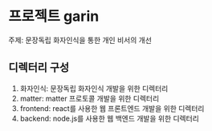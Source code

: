 프로젝트 garin
===
주제: 문장독립 화자인식을 통한 개인 비서의 개선


디렉터리 구성
---
1. 화자인식: 문장독립 화자인식 개발을 위한 디렉터리
2. matter: matter 프로토콜 개발을 위한 디렉터리
3. frontend: react를 사용한 웹 프론트엔드 개발을 위한 디렉터리
4. backend: node.js를 사용한 웹 백엔드 개발을 위한 디렉터리